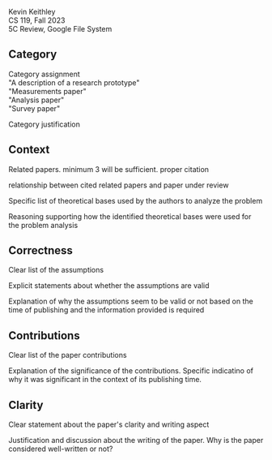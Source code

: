 Kevin Keithley  
CS 119, Fall 2023  
5C Review, Google File System

## Category
Category assignment  
"A description of a research prototype"  
"Measurements paper"  
"Analysis paper"  
"Survey paper"

Category justification

## Context
Related papers. minimum 3 will be sufficient. proper citation

relationship between cited related papers and paper under review

Specific list of theoretical bases used by the authors to analyze the problem

Reasoning supporting how the identified theoretical bases were used for the problem analysis

## Correctness
Clear list of the assumptions

Explicit statements about whether the assumptions are valid

Explanation of why the assumptions seem to be valid or not based on the time of publishing and the information provided is required

## Contributions
Clear list of the paper contributions

Explanation of the significance of the contributions. Specific indicatino of why it was significant in the context of its publishing time.

## Clarity
Clear statement about the paper's clarity and writing aspect

Justification and discussion about the writing of the paper. Why is the paper considered well-written or not?